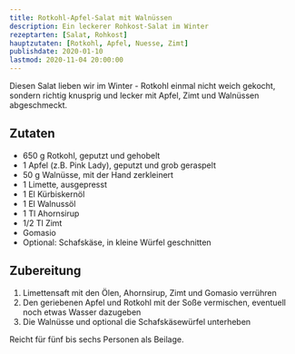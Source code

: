 ```yaml
---
title: Rotkohl-Apfel-Salat mit Walnüssen
description: Ein leckerer Rohkost-Salat im Winter
rezeptarten: [Salat, Rohkost]
hauptzutaten: [Rotkohl, Apfel, Nuesse, Zimt]
publishdate: 2020-01-10
lastmod: 2020-11-04 20:00:00
---
```


Diesen Salat lieben wir im Winter - Rotkohl einmal nicht weich gekocht, sondern richtig knusprig und lecker mit Apfel, Zimt und Walnüssen abgeschmeckt. 

## Zutaten

- 650 g Rotkohl, geputzt und gehobelt
- 1 Apfel (z.B. Pink Lady), geputzt und grob geraspelt
- 50 g Walnüsse, mit der Hand zerkleinert
- 1 Limette, ausgepresst
- 1 El Kürbiskernöl
- 1 El Walnussöl
- 1 Tl Ahornsirup
- 1/2 Tl Zimt
- Gomasio
- Optional: Schafskäse, in kleine Würfel geschnitten


## Zubereitung

1. Limettensaft mit den Ölen, Ahornsirup, Zimt und Gomasio verrühren
2. Den geriebenen Apfel und Rotkohl mit der Soße vermischen, eventuell noch etwas Wasser dazugeben
3. Die Walnüsse und optional die Schafskäsewürfel unterheben

Reicht für fünf bis sechs Personen als Beilage.
